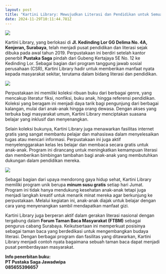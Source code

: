 ```yaml
---
layout: post
title: "Kartini Library: Mewujudkan Literasi dan Pendidikan untuk Semua"
date: 2024-11-29T10:11:44.781Z
---
```

![](/images/uploads/whatsapp-image-2024-11-29-at-17.02.45_15f24512.jpg)

Kartini Library, yang berlokasi di **Jl. Kedinding Lor GG Delima No. 4A, Kenjeran, Surabaya**, telah menjadi pusat pendidikan dan literasi sejak dibuka pada awal tahun 2019. Perpustakaan ini berdiri setelah kantor penerbit **Pustaka Saga** pindah dari Gubeng Kertajaya 5E No. 12 ke Kedinding Lor. Sebagai bagian dari program tanggung jawab sosial perusahaan (CSR), Kartini Library hadir untuk memberikan manfaat nyata kepada masyarakat sekitar, terutama dalam bidang literasi dan pendidikan.



![](/images/uploads/whatsapp-image-2024-11-29-at-17.14.28_94748c4f.jpg)

Perpustakaan ini memiliki koleksi ribuan buku dari berbagai genre, yang mencakup literatur fiksi, nonfiksi, buku anak, hingga referensi pendidikan. Koleksi yang beragam ini menjadi daya tarik bagi pengunjung dari berbagai kalangan, mulai dari anak-anak hingga orang dewasa. Dengan akses yang terbuka bagi masyarakat umum, Kartini Library menciptakan suasana belajar yang inklusif dan menyenangkan.

Selain koleksi bukunya, Kartini Library juga menawarkan fasilitas internet gratis yang sangat membantu pelajar dan mahasiswa dalam menyelesaikan tugas atau mencari informasi. Perpustakaan ini juga aktif menyelenggarakan kelas les belajar dan membaca secara gratis untuk anak-anak. Program ini dirancang untuk meningkatkan kemampuan literasi dan memberikan bimbingan tambahan bagi anak-anak yang membutuhkan dukungan dalam pendidikan mereka.



![](/images/uploads/whatsapp-image-2024-11-29-at-17.14.29_8474e6d9.jpg)

Sebagai bagian dari upaya mendorong gaya hidup sehat, Kartini Library memiliki program unik berupa **minum susu gratis** setiap hari Jumat. Program ini tidak hanya mendukung kesehatan anak-anak tetapi juga menjadi langkah kreatif untuk menarik minat mereka agar berkunjung ke perpustakaan. Melalui kegiatan ini, anak-anak diajak untuk belajar dengan cara yang menyenangkan sambil mendapatkan manfaat gizi.

Kartini Library juga berperan aktif dalam gerakan literasi nasional dengan tergabung dalam **Forum Taman Baca Masyarakat (FTBM)** sebagai pengurus cabang Surabaya. Keikutsertaan ini memperkuat posisinya sebagai taman baca yang berdedikasi untuk mengembangkan budaya literasi. Dengan berbagai program dan fasilitas yang ditawarkan, Kartini Library menjadi contoh nyata bagaimana sebuah taman baca dapat menjadi pusat pemberdayaan masyarakat.

**I﻿nfo penerbitan buku:**\
**PT Pustaka Saga Jawadwipa**\
**085655396657**
